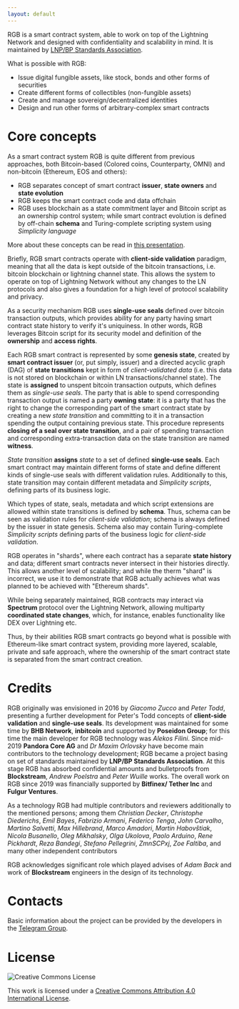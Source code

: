 ```yaml
---
layout: default
---
```


RGB is a smart contract system, able to work on top of the Lightning Network
and designed with confidentiality and scalability in mind. It is maintained
by [LNP/BP Standards Association](https://github.com/LNP-BP).

What is possible with RGB:
* Issue digital fungible assets, like stock, bonds and other forms of securities
* Create different forms of collectibles (non-fungible assets)
* Create and manage sovereign/decentralized identities
* Design and run other forms of arbitrary-complex smart contracts


# Core concepts

As a smart contract system RGB is quite different from previous approaches,
both Bitcoin-based (Colored coins, Counterparty, OMNI) and non-bitcoin (Ethereum,
EOS and others):

* RGB separates concept of smart contract **issuer**, **state owners** and
  **state evolution**
* RGB keeps the smart contract code and data offchain
* RGB uses blockchain as a state commitment layer and Bitcoin script as an
  ownership control system; while smart contract evolution is defined by
  off-chain **schema** and Turing-complete scripting system using *Simplicity
  language*

More about these concepts can be read in [this presentation](https://github.com/LNP-BP/devcalls/blob/master/RGB%20%26%20Spectrum%20explanation%20for%20business.pdf).

Briefly, RGB smart contracts operate with **client-side validation** paradigm,
meaning that all the data is kept outside of the bitcoin transactions, i.e.
bitcoin  blockchain or lightning channel state. This allows the system to operate on
top of Lightning Network without any changes to the LN protocols and also gives
a foundation for a high level of protocol scalability and privacy.

As a security mechanism RGB uses **single-use seals** defined over bitcoin
transaction outputs, which provides ability for any party having smart contract
state history to verify it's uniquiness. In other words, RGB leverages Bitcoin
script for its security model and definition of the **ownership** and **access
rights**.

Each RGB smart contract is represented by some **genesis state**, created by
**smart contract issuer** (or, put simply, issuer) and a directed acyclic graph
(DAG) of **state transitions** kept in form of *client-validated data* (i.e.
this data is not stored on blockchain or within LN transactions/channel state).
The state is **assigned** to unspent bitcoin transaction outputs, which defines
them as *single-use seals*. The party that is able to spend corresponding
transaction output is named a party **owning state**: it is a party that has the
right to change the corresponding part of the smart contract state by creating
a new *state transition* and committing to it in a transaction spending the
output containing previous state. This procedure represents **closing of a seal
over state transition**, and a pair of spending transaction and corresponding
extra-transaction data on the state transition are named **witness**.

*State transition* **assigns** *state* to a set of defined **single-use seals**.
Each smart contract may maintain different forms of state and define different
kinds of single-use seals with different validation rules. Additionally to this,
state transition may contain different metadata and *Simplicity scripts*,
defining parts of its business logic.

Which types of state, seals, metadata and which script extensions are allowed
within state transitions is defined by **schema**. Thus, schema can be seen as
validation rules for *client-side validation*; schema is always defined by
the issuer in state genesis. Schema also may contain Turing-complete *Simplicity
scripts* defining parts of the business logic for *client-side validation*.

RGB operates in "shards", where each contract has a separate **state history**
and data; different smart contracts never intersect in their histories
directly. This allows another level of scalability; and while the therm "shard"
is  incorrect, we use it to demonstrate that RGB actually achieves what was
planned to be achieved with "Ethereum shards".

While being separately maintained, RGB contracts may interact via **Spectrum**
protocol over the Lightning Network, allowing multiparty **coordinated state
changes**, which, for instance, enables functionality like DEX over Lightning
etc.

Thus, by their abilities RGB smart contracts go beyond what is possible with
Ethereum-like smart contract system, providing more layered, scalable, private
and safe approach, where the ownership of the smart contract state is separated
from the smart contract creation.


# Credits

RGB originally was envisioned in 2016 by *Giacomo Zucco* and *Peter Todd*,
presenting a further development for Peter's Todd concepts of **client-side
validation** and **single-use seals**. Its development was maintained for some
time by **BHB Network**, **inbitcoin** and supported by **Poseidon Group**; for
this time the  main developer for RGB technology was *Alekos Filini*. Since
mid-2019 **Pandora Core AG** and *Dr Maxim Orlovsky* have become main contributors to
the technology development; RGB became a project basing on set of standards
maintained by **LNP/BP Standards Association**. At this stage RGB has absorbed
confidential amounts and bulletproofs from **Blockstream**, *Andrew Poelstra*
and *Peter Wuille* works. The overall work on RGB since 2019 was financially
supported by **Bitfinex/ Tether Inc** and **Fulgur Ventures**.

As a technology RGB had multiple contributors and reviewers additionally to the
mentioned persons; among them *Christian Decker*, *Christophe Diederichs*, *Emil
Bayes*, *Fabrizio Armani*, *Federico Tenga*, *John Carvalho*, *Martino
Salvetti*, *Max Hillebrand*, *Marco Amadori*, *Martin Habovštiak*, *Nicola
Busanello*, *Oleg Mikhalsky*, *Olga Ukolova*, *Paolo Arduino*, *Rene
Pickhardt*, *Reza Bandegi*, *Stefano Pellegrini*, *ZmnSCPxj*, *Zoe Faltiba*, and
many other independent contributors

RGB acknowledges significant role which played advises of *Adam Back* and work
of **Blockstream** engineers in the design of its technology.


# Contacts

Basic information about the project can be provided by the developers in the
[Telegram Group](https://t.me/rgbtelegram).

# License

![Creative Commons License](https://i.creativecommons.org/l/by/4.0/88x31.png "License CC-BY")

This work is licensed under a [Creative Commons Attribution 4.0 International
License](http://creativecommons.org/licenses/by/4.0/).

